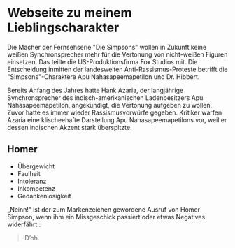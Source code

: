 # Webseite zu meinem Lieblingscharakter

Die Macher der Fernsehserie "Die Simpsons" wollen in Zukunft keine weißen Synchronsprecher mehr für die Vertonung von nicht-weißen Figuren einsetzen. Das teilte die US-Produktionsfirma Fox Studios mit. Die Entscheidung inmitten der landesweiten Anti-Rassismus-Proteste betrifft die "Simpsons"-Charaktere Apu Nahasapeemapetilon und Dr. Hibbert.

Bereits Anfang des Jahres hatte Hank Azaria, der langjährige Synchronsprecher des indisch-amerikanischen Ladenbesitzers Apu Nahasapeemapetilon, angekündigt, die Vertonung aufgeben zu wollen. Zuvor hatte es immer wieder Rassismusvorwürfe gegeben. Kritiker warfen Azaria eine klischeehafte Darstellung Apu Nahasapeemapetilons vor, weil er dessen indischen Akzent stark überspitzte.

## Homer
* Übergewicht
* Faulheit
* Intoleranz
* Inkompetenz
* Gedankenlosigkeit

„Neinn!“ ist der zum Markenzeichen gewordene Ausruf von Homer Simpson, wenn ihm ein Missgeschick passiert oder etwas Negatives widerfährt.:
> D’oh.
